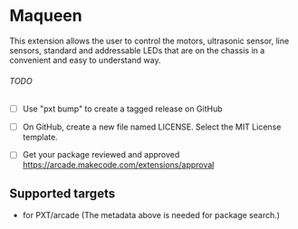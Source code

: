 # Maqueen

This extension allows the user to control the motors, ultrasonic sensor, line sensors, standard and addressable LEDs that are on the chassis in a convenient and easy to understand way. 


###### TODO
- [ ] Use "pxt bump" to create a tagged release on GitHub
- [ ] On GitHub, create a new file named LICENSE. Select the MIT License template.
- [ ] Get your package reviewed and approved https://arcade.makecode.com/extensions/approval


## Supported targets

* for PXT/arcade
(The metadata above is needed for package search.)

